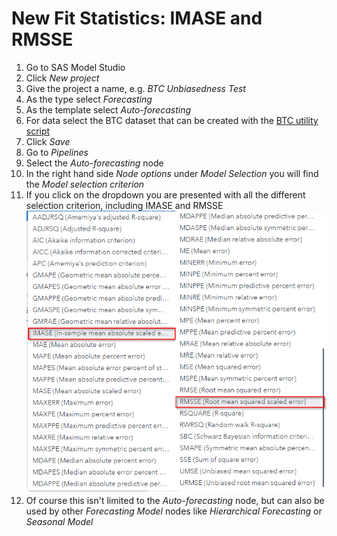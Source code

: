 # New Fit Statistics: IMASE and RMSSE

1. Go to SAS Model Studio
2. Click _New project_
3. Give the project a name, e.g. _BTC Unbiasedness Test_
4. As the type select _Forecasting_
5. As the template select _Auto-forecasting_
6. For data select the BTC dataset that can be created with the [BTC utility script](../utility/getBitcoinPrice.sas)
7. Click _Save_
8. Go to _Pipelines_
9. Select the *Auto-forecasting* node
10. In the right hand side *Node options* under *Model Selection* you will find the *Model selection criterion*
11. If you click on the dropdown you are presented with all the different selection criterion, including IMASE and RMSSE
    ![Forecasting New Fit Statistics](./Forecasting-New-Fit-Statistics.png)
12. Of course this isn't limited to the *Auto-forecasting* node, but can also be used by other *Forecasting Model* nodes like *Hierarchical Forecasting* or *Seasonal Model*
